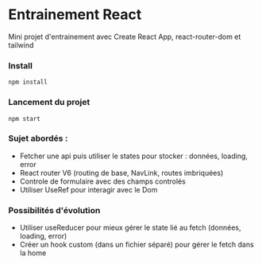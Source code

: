 # Entrainement React
Mini projet d'entrainement avec Create React App, react-router-dom et tailwind

### Install
`npm install`

### Lancement du projet
`npm start`

### Sujet abordés :
- Fetcher une api puis utiliser le states pour stocker : données, loading, error
- React router V6 (routing de base, NavLink, routes imbriquées)
- Controle de formulaire avec des champs controlés 
- Utiliser UseRef pour interagir avec le Dom

### Possibilités d'évolution
-  Utiliser useReducer pour mieux gérer le state lié au fetch (données, loading, error)
-  Créer un hook custom (dans un fichier séparé) pour gérer le fetch dans la home